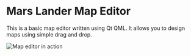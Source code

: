 # Mars Lander Map Editor

This is a basic map editor written using Qt QML.
It allows you to design maps using simple drag and drop.

![Map editor in action](https://image.ibb.co/gk5Cv5/map_editor.png)
